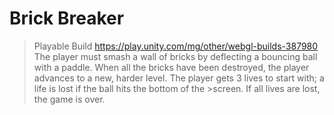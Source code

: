 # Brick Breaker 
>Playable Build https://play.unity.com/mg/other/webgl-builds-387980
> The player must smash a wall of bricks by deflecting a bouncing ball with a paddle. When all the bricks have been destroyed, the player advances to a new, harder level. The player gets 3 lives to start with; a life is lost if the ball hits the bottom of the >screen. If all lives are lost, the game is over.
